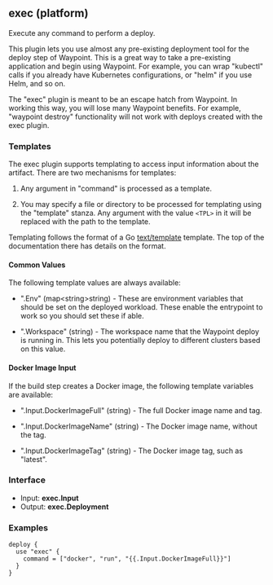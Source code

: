 ## exec (platform)

Execute any command to perform a deploy.

This plugin lets you use almost any pre-existing deployment tool for the
deploy step of Waypoint. This is a great way to take a pre-existing application
and begin using Waypoint. For example, you can wrap "kubectl" calls if you
already have Kubernetes configurations, or "helm" if you use Helm, and so on.

The "exec" plugin is meant to be an escape hatch from Waypoint. In working
this way, you will lose many Waypoint benefits. For example, "waypoint destroy"
functionality will not work with deploys created with the exec plugin.

### Templates

The exec plugin supports templating to access input information about the
artifact. There are two mechanisms for templates:

1. Any argument in "command" is processed as a template.

2. You may specify a file or directory to be processed for templating
   using the "template" stanza. Any argument with the value `<TPL>` in it
   will be replaced with the path to the template.

Templating follows the format of a Go [text/template](https://golang.org/pkg/text/template/)
template. The top of the documentation there has details on the format.

#### Common Values

The following template values are always available:

- ".Env" (map<string\>string) - These are environment variables that should
  be set on the deployed workload. These enable the entrypoint to work so
  you should set these if able.

- ".Workspace" (string) - The workspace name that the Waypoint deploy is
  running in. This lets you potentially deploy to different clusters based
  on this value.

#### Docker Image Input

If the build step creates a Docker image, the following template variables
are available:

- ".Input.DockerImageFull" (string) - The full Docker image name and tag.

- ".Input.DockerImageName" (string) - The Docker image name, without the tag.

- ".Input.DockerImageTag" (string) - The Docker image tag, such as "latest".

### Interface

- Input: **exec.Input**
- Output: **exec.Deployment**

### Examples

```hcl
deploy {
  use "exec" {
    command = ["docker", "run", "{{.Input.DockerImageFull}}"]
  }
}
```
